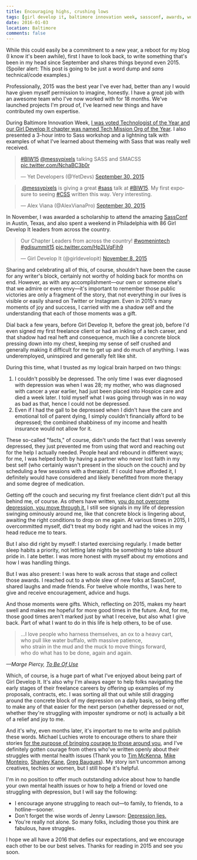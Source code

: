 ```yaml
---
title: Encouraging highs, crushing lows
tags: [girl develop it, baltimore innovation week, sassconf, awards, workshops, presentations, depression, mental health, self care]
date: 2016-01-03
location: Baltimore
comments: false
---
```


While this could easily be a commitment to a new year, a reboot for my blog (I know it's been awhile), first I have to look back, to write something that's been in my head since September and shares things beyond even 2015. (Spoiler alert: This post is going to be just a word dump and *sans* technical/code examples.)

Professionally, 2015 was the best year I've ever had, better than any I would have given myself permission to imagine, honestly. I have a great job with an awesome team who I've now worked with for 18 months. We've launched projects I'm proud of, I've learned new things and have contributed my own expertise.

During Baltimore Innovation Week, [I was voted Technologist of the Year and our Girl Develop It chapter was named Tech Mission Org of the Year](http://technical.ly/baltimore/2015/10/02/baltimore-innovation-week-awards-2015/). I also presented a 3-hour intro to Sass workshop and a lightning talk with examples of what I've learned about themeing with Sass that was really well received.

<div class="embed-container">
	<blockquote class="twitter-tweet" lang="en"><p lang="en" dir="ltr"><a href="https://twitter.com/hashtag/BIW15?src=hash">#BIW15</a> <a href="https://twitter.com/messypixels">@messypixels</a> talking SASS and SMACSS <a href="http://t.co/NchaBC3b0r">pic.twitter.com/NchaBC3b0r</a></p>&mdash; Yet Developers (@YetDevs) <a href="https://twitter.com/YetDevs/status/649311349290303488">September 30, 2015</a></blockquote>
</div>

<div class="embed-container">
	<blockquote class="twitter-tweet" data-conversation="none" lang="en"><p lang="en" dir="ltr">.<a href="https://twitter.com/messypixels">@messypixels</a> is giving a great <a href="https://twitter.com/hashtag/sass?src=hash">#sass</a> talk at <a href="https://twitter.com/hashtag/BIW15?src=hash">#BIW15</a>. My first exposure to seeing <a href="https://twitter.com/hashtag/CSS?src=hash">#CSS</a> written this way. Very interesting.</p>&mdash; Alex Viana (@AlexVianaPro) <a href="https://twitter.com/AlexVianaPro/status/649313919438311429">September 30, 2015</a></blockquote>	
</div>

In November, I was awarded a scholarship to attend the amazing [SassConf](http://sassconf.com/) in Austin, Texas, and also spent a weekend in Philadelphia with 86 Girl Develop It leaders from across the country.

<div class="embed-container">
	<blockquote class="twitter-tweet" lang="en"><p lang="en" dir="ltr">Our Chapter Leaders from across the country! <a href="https://twitter.com/hashtag/womenintech?src=hash">#womenintech</a> <a href="https://twitter.com/hashtag/gdisummit15?src=hash">#gdisummit15</a> <a href="https://t.co/Hp2LVqFih9">pic.twitter.com/Hp2LVqFih9</a></p>&mdash; Girl Develop It (@girldevelopit) <a href="https://twitter.com/girldevelopit/status/663396732365963266">November 8, 2015</a></blockquote>
</div>
<script async src="//platform.twitter.com/widgets.js" charset="utf-8"></script>

Sharing and celebrating all of this, of course, shouldn't have been the cause for any writer's block, certainly not worthy of holding back for months on end. However, as with any accomplishment&mdash;our own or someone else's that we admire or even envy&mdash;it's important to remember those public victories are only a fragment of the story, that not everything in our lives is visible or easily shared on Twitter or Instagram. Even in 2015's many moments of joy and success, I carried with me a shadow self and the understanding that each of those moments was a gift.

Dial back a few years, before Girl Develop It, before the great job, before I'd even signed my first freelance client or had an inkling of a tech career, and that shadow had real heft and consequence, much like a concrete block pressing down into my chest, keeping my sense of self crushed and generally making it difficult for me to get up and do much of anything. I was underemployed, uninspired and generally felt like shit.

During this time, what I trusted as my logical brain harped on two things:
<ol>
	<li>I couldn't possibly be depressed. The only time I was ever diagnosed with depression was when I was 28; my mother, who was diagnosed with cancer a year earlier, had just been placed into Hospice care and died a week later. I told myself what I was going through was in no way as bad as that, hence I could not be depressed.</li>
	<li>Even if I had the gall to be depressed when I didn't have the care and emotional toll of parent dying, I simply couldn't financially afford to be depressed; the combined shabbiness of my income and health insurance would not allow for it.</li>
</ol>

These so-called "facts," of course, didn't undo the fact that I was severely depressed, they just prevented me from using that word and reaching out for the help I actually needed. People heal and rebound in different ways; for me, I was helped both by having a partner who never lost faith in my best self (who certainly wasn't present in the slouch on the couch) and by scheduling a few sessions with a therapist. If I could have afforded it, I definitely would have considered and likely benefitted from more therapy and some degree of medication.

Getting off the couch and securing my first freelance client didn't put all this behind me, of course. As others have written, [you do not overcome depression, you move through it.](https://medium.com/reboot-leadership-resiliency/you-do-not-overcome-depression-you-move-through-it-e3074fbe6e13#.w5s0wb4j9) I still see signals in my life of depression swinging ominously around me, like that concrete block is lingering about, awaiting the right conditions to drop on me again. At various times in 2015, I overcommitted myself, did't treat my body right and had the voices in my head reduce me to tears.

But I also did right by myself: I started exercising regularly. I made better sleep habits a priority, not letting late nights be something to take absurd pride in. I ate better. I was more honest with myself about my emotions and how I was handling things.

But I was also present: I was here to walk across that stage and collect those awards. I reached out to a whole slew of new folks at SassConf, shared laughs and made friends. For twelve whole months, I was here to give and receive encouragement, advice and hugs.

And those moments were gifts. Which, reflecting on 2015, makes my heart swell and makes me hopeful for more good times in the future. And, for me, those good times aren't marked just by what I receive, but also what I give back. Part of what I want to do in this life is help others, to be of use.

> &hellip;I love people who harness themselves, an ox to a heavy cart,  
> who pull like water buffalo, with massive patience,  
> who strain in the mud and the muck to move things forward,  
> who do what has to be done, again and again.

<cite>&mdash;Marge Piercy, <a href="http://www.poetryfoundation.org/poem/249346">To Be Of Use</a></cite>

Which, of course, is a huge part of what I've enjoyed about being part of Girl Develop It. It's also why I'm always eager to help folks navigating the early stages of their freelance careers by offering up examples of my proposals, contracts, etc. I was sorting all that out while still dragging around the concrete block of my depression on a daily basis, so being offer to make any of that easier for the next person (whether depressed or not, whether they're struggling with imposter syndrome or not) is actually a bit of a relief and joy to me.

And it's why, even months later, it's important to me to write and publish these words. Michael Luchies wrote to encourage others to share their stories [for the purpose of bringing courage to those around you](https://medium.com/@michaelluchies/what-if-everyone-became-an-unselfish-storyteller-a77ed455887a#.oxae6lntx), and I've definitely gotten courage from others who've written openly about their struggles with mental health issues (Thank you to [Tim McKenna](https://medium.com/@AzraelGroup/working-and-living-with-depression-as-a-designer-635cb9bb3c6e#.f1wpcnnej), [Mike Monteiro](https://medium.com/@monteiro/this-is-about-the-time-i-chose-not-to-die-3c2cc97cf769#.afk81vueh), [Shanley Kane](https://modelviewculture.com/pieces/heres-to-the-crazy-ones-stigma-against-mental-illness-in-tech), [Greg Baugues](http://baugues.com/devs-and-depression/)). My story isn't uncommon among creatives, techies or women, but I still hope it's helpful.

I'm in no position to offer much outstanding advice about how to handle your own mental health issues or how to help a friend or loved one struggling with depression, but I will say the following:

* I encourage anyone struggling to reach out&mdash;to family, to friends, to a hotline&mdash;sooner.
* Don't forget the wise words of Jenny Lawson: [Depression lies.](http://thebloggess.com/category/depression-lies/)
* You're really not alone. So many folks, including those you think are fabulous, have struggles.

I hope we all have a 2016 that defies our expectations, and we encourage each other to be our best selves. Thanks for reading in 2015 and see you soon.

